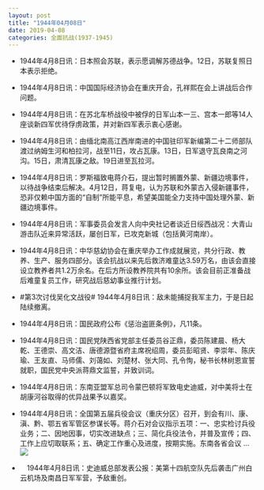 ```yaml
---
layout: post
title: "1944年04月08日"
date: 2019-04-08
categories: 全面抗战(1937-1945)
---
```


<meta name="referrer" content="no-referrer" />

- 1944年4月8日讯：日本照会苏联，表示愿调解苏德战争。12日，苏联复照日本表示拒绝。 

- 1944年4月8日讯：中国国际经济协会在重庆开会，孔祥熙在会上讲战后合作问题。 

- 1944年4月8日讯：在苏北车桥战役中被俘的日军山本一三、宫本一郎等14人座谈新四军优待俘虏政策，并对新四军表示衷心感谢。 

- 1944年4月8日讯：由缅北南高江西岸南进的中国驻印军新编第二十二师部队渡过纳姆生河和柏拉河，战至11日，攻占瓦康。13日，日军退守瓦良南之河沟。15日，肃清瓦康之敌。19日进至瓦拉河。 

- 1944年4月8日讯：罗斯福致电蒋介石，提出暂时搁置外蒙、新疆边境事件，以待战争结束后解决。4月12日，蒋复电，认为苏联和外蒙古入侵新疆事件，恐非仅赖中国方面的“自制”所能平息，希望美国能全力支持中国处理外蒙、新疆边境事件。 

- 1944年4月8日讯：军事委员会发言人向中央社记者谈近日绥西战况：大青山游击队近来异常活跃，屡创日军，已攻克新城（包括黄河南岸）。 

- 1944年4月8日讯：中华慈幼协会在重庆举办工作成就展览，共分行政、教养、生产、服务四部分。该会抗战以来先后救济难童达3.59万名，由该会直接设立教养者共1.2万余名。在后方所设教养院共有10余所。该会目前正准备战后难童复员工作，研究战后慈幼事业推行计划。 

- #第3次讨伐吴化文战役# 1944年4月8日讯：敌未能捕捉我军主力，于是日起陆续撤离。 

- 1944年4月8日讯：国民政府公布《惩治盗匪条例》，凡11条。 

- 1944年4月8日讯：国民党陕西省党部主任委员谷正鼎，委员陈建晨、杨大乾、王德崇、高文洁、唐德源暨省府主席祝绍周，委员彭昭贤、李崇年、陈庆瑜、王友直、马师儒、刘蔼如、刘楚材、张大同、孔令恂，秘书长林树恩宣誓就职，国民党中央派蒋鼎文监誓，并致训词。 

- 1944年4月8日讯：东南亚盟军总司令蒙巴顿将军致电史迪威，对中美将士在胡康河谷取得的优异战果予以嘉奖。 

- 1944年4月8日讯：全国第五届兵役会议（重庆分区）召开，到会有川、康、滇、黔、鄂五省军管区参谋长等。蒋介石对会议指示五项：一、忠实检讨兵役业务；二、因地因事，切实改进缺点；三、简化兵役法令，并普及宣传；四、工作上应切取联系；五、确定工作重心及进度，按期实施。东南各省会议 ... <br/><img src="https://wx4.sinaimg.cn/large/aca367d8ly1g1uweq4cx4j20c8090t8q.jpg" />

- 　1944年4月8日讯：史迪威总部发表公报：美第十四航空队先后袭击广州白云机场及南昌日军军营，予敌重创。 

